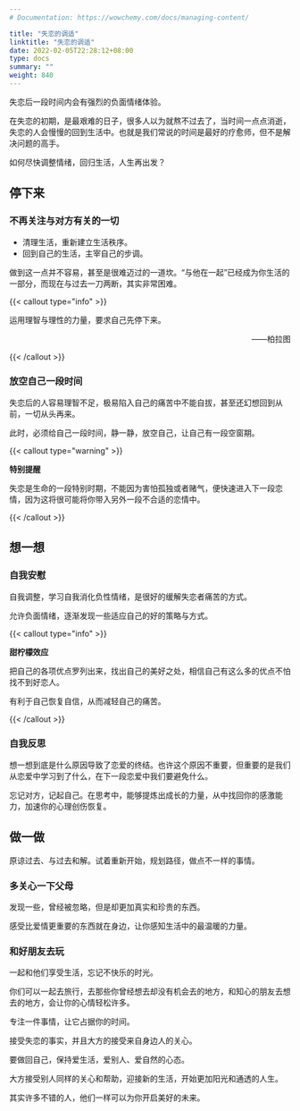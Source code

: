 ```yaml
---
# Documentation: https://wowchemy.com/docs/managing-content/

title: "失恋的调适"
linktitle: "失恋的调适"
date: 2022-02-05T22:28:12+08:00
type: docs
summary: ""
weight: 840
---
```


<!--more-->

失恋后一段时间内会有强烈的负面情绪体验。

在失恋的初期，是最艰难的日子，很多人以为就熬不过去了，当时间一点点消逝，失恋的人会慢慢的回到生活中。也就是我们常说的时间是最好的疗愈师，但不是解决问题的高手。

如何尽快调整情绪，回归生活，人生再出发？

## 停下来

### 不再关注与对方有关的一切

- 清理生活，重新建立生活秩序。
- 回到自己的生活，主宰自己的步调。

做到这一点并不容易，甚至是很难迈过的一道坎。“与他在一起”已经成为你生活的一部分，而现在与过去一刀两断，其实非常困难。

{{< callout type="info" >}}

运用理智与理性的力量，要求自己先停下来。

<p align="right">——柏拉图</p>

{{< /callout >}}

### 放空自己一段时间

失恋后的人容易理智不足，极易陷入自己的痛苦中不能自拔，甚至还幻想回到从前，一切从头再来。

此时，必须给自己一段时间，静一静，放空自己，让自己有一段空窗期。

{{< callout type="warning" >}}

**特别提醒**

失恋是生命的一段特别时期，不能因为害怕孤独或者赌气，便快速进入下一段恋情，因为这将很可能将你带入另外一段不合适的恋情中。

{{< /callout >}}

## 想一想

### 自我安慰

自我调整，学习自我消化负性情绪，是很好的缓解失恋者痛苦的方式。

允许负面情绪，逐渐发现一些适应自己的好的策略与方式。

{{< callout type="info" >}}

**甜柠檬效应**

把自己的各项优点罗列出来，找出自己的美好之处，相信自己有这么多的优点不怕找不到好恋人。

有利于自己恢复自信，从而减轻自己的痛苦。

{{< /callout >}}

### 自我反思

想一想到底是什么原因导致了恋爱的终结。也许这个原因不重要，但重要的是我们从恋爱中学习到了什么，在下一段恋爱中我们要避免什么。

忘记对方，记起自己。在思考中，能够提炼出成长的力量，从中找回你的感激能力，加速你的心理创伤恢复。

## 做一做

原谅过去、与过去和解。试着重新开始，规划路径，做点不一样的事情。

### 多关心一下父母

发现一些，曾经被忽略，但是却更加真实和珍贵的东西。

感受比爱情更重要的东西就在身边，让你感知生活中的最温暖的力量。

### 和好朋友去玩

一起和他们享受生活，忘记不快乐的时光。

你们可以一起去旅行，去那些你曾经想去却没有机会去的地方，和知心的朋友去想去的地方，会让你的心情轻松许多。

专注一件事情，让它占据你的时间。

接受失恋的事实，并且大方的接受来自身边人的关心。

要做回自己，保持爱生活，爱别人、爱自然的心态。

大方接受别人同样的关心和帮助，迎接新的生活，开始更加阳光和通透的人生。

其实许多不错的人，他们一样可以为你开启美好的未来。